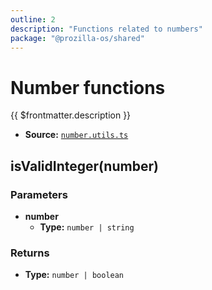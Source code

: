 ```yaml
---
outline: 2
description: "Functions related to numbers"
package: "@prozilla-os/shared"
---
```


# Number functions

{{ $frontmatter.description }}

- **Source:** [`number.utils.ts`](https://github.com/prozilla-os/ProzillaOS/blob/main/packages/shared/src/features/_utils/number.utils.ts)

## isValidInteger(number)

### Parameters

- **number**
  - **Type:** `number | string`

### Returns

- **Type:** `number | boolean`
